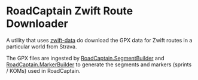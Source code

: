 ﻿# RoadCaptain Zwift Route Downloader

A utility that uses [zwift-data](https://github.com/andipaetzold/zwift-data/) do download the GPX data for Zwift routes in a particular world from Strava.

The GPX files are ingested by [RoadCaptain.SegmentBuilder](../RoadCaptain.SegmentBuilder) and [RoadCaptain.MarkerBuilder](../RoadCaptain.MarkerBuilder) to generate the segments and markers (sprints / KOMs) used in RoadCaptain.